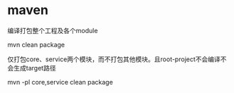 # maven
编译打包整个工程及各个module

mvn clean package

仅打包core、service两个模块，而不打包其他模块。且root-project不会编译不会生成target路径

mvn -pl core,service clean package
